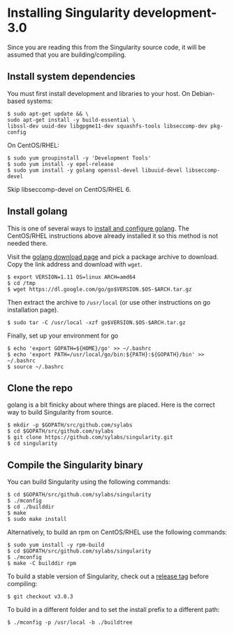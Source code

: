 # Installing Singularity development-3.0

Since you are reading this from the Singularity source code, it will be assumed
that you are building/compiling.

## Install system dependencies
You must first install development and libraries to your host.
On Debian-based systems:

```
$ sudo apt-get update && \
sudo apt-get install -y build-essential \
libssl-dev uuid-dev libgpgme11-dev squashfs-tools libseccomp-dev pkg-config
```

On CentOS/RHEL:

```
$ sudo yum groupinstall -y 'Development Tools'
$ sudo yum install -y epel-release
$ sudo yum install -y golang openssl-devel libuuid-devel libseccomp-devel
```
Skip libseccomp-devel on CentOS/RHEL 6.

## Install golang

This is one of several ways to [install and configure golang](https://golang.org/doc/install).  The CentOS/RHEL instructions above already installed it so this method is not needed there.

Visit the [golang download page](https://golang.org/dl/) and pick a
package archive to download.  Copy the link address and download with `wget`.

```
$ export VERSION=1.11 OS=linux ARCH=amd64
$ cd /tmp
$ wget https://dl.google.com/go/go$VERSION.$OS-$ARCH.tar.gz
```

Then extract the archive to `/usr/local` (or use other instructions on go
installation page).

```
$ sudo tar -C /usr/local -xzf go$VERSION.$OS-$ARCH.tar.gz
```

Finally, set up your environment for go

```
$ echo 'export GOPATH=${HOME}/go' >> ~/.bashrc
$ echo 'export PATH=/usr/local/go/bin:${PATH}:${GOPATH}/bin' >> ~/.bashrc
$ source ~/.bashrc
```

## Clone the repo
golang is a bit finicky about where things are placed. Here is the correct way
to build Singularity from source.

```
$ mkdir -p $GOPATH/src/github.com/sylabs
$ cd $GOPATH/src/github.com/sylabs
$ git clone https://github.com/sylabs/singularity.git
$ cd singularity
```

## Compile the Singularity binary
You can build Singularity using the following commands:

```
$ cd $GOPATH/src/github.com/sylabs/singularity
$ ./mconfig
$ cd ./builddir
$ make
$ sudo make install
```

Alternatively, to build an rpm on CentOS/RHEL use the following commands:

```
$ sudo yum install -y rpm-build
$ cd $GOPATH/src/github.com/sylabs/singularity
$ ./mconfig
$ make -C builddir rpm
```

To build a stable version of Singularity, check out a [release tag](https://github.com/sylabs/singularity/tags) before compiling:

```
$ git checkout v3.0.3
```

To build in a different folder and to set the install prefix to a different path:

```
$ ./mconfig -p /usr/local -b ./buildtree
```
